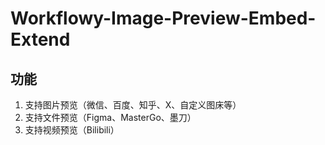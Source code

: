 # Workflowy-Image-Preview-Embed-Extend

## 功能
1. 支持图片预览（微信、百度、知乎、X、自定义图床等）
2. 支持文件预览（Figma、MasterGo、墨刀）
3. 支持视频预览（Bilibili）
